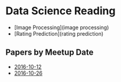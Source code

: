 # Data Science Reading

* [Image Processing](image processing)
* [Rating Prediction](rating prediction)

## Papers by Meetup Date

* [2016-10-12](https://github.com/learn-data-science/data-science-reading/blob/master/2016-10-12.md)
* [2016-10-26](https://github.com/learn-data-science/data-science-reading/blob/master/2016-10-26.md)
